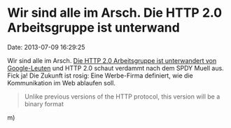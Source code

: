 Wir sind alle im Arsch. Die HTTP 2.0 Arbeitsgruppe ist unterwand
================================================================

Date: 2013-07-09 16:29:25

Wir sind alle im Arsch. [Die HTTP 2.0 Arbeitsgruppe ist unterwandert von
Google-Leuten](http://tools.ietf.org/html/draft-ietf-httpbis-http2-04)
und HTTP 2.0 schaut verdammt nach dem SPDY Muell aus. Fick ja! Die
Zukunft ist rosig: Eine Werbe-Firma definiert, wie die Kommunikation im
Web ablaufen soll.

> Unlike previous versions of the HTTP protocol, this version will be a
> binary format

m)
